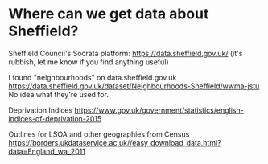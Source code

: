 # Where can we get data about Sheffield?

Sheffield Council's Socrata platform: https://data.sheffield.gov.uk/ (it's rubbish, let me know if you find anything useful)

I found "neighbourhoods" on data.sheffield.gov.uk https://data.sheffield.gov.uk/dataset/Neighbourhoods-Sheffield/wwma-jstu No idea what they're used for.

Deprivation Indices https://www.gov.uk/government/statistics/english-indices-of-deprivation-2015

Outlines for LSOA and other geographies from Census https://borders.ukdataservice.ac.uk//easy_download_data.html?data=England_wa_2011



